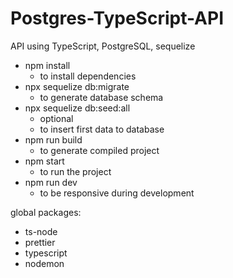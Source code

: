 # Postgres-TypeScript-API

API using TypeScript, PostgreSQL, sequelize

-   npm install
    -   to install dependencies
-   npx sequelize db:migrate
    -   to generate database schema
-   npx sequelize db:seed:all
    -   optional
    -   to insert first data to database
-   npm run build
    -   to generate compiled project
-   npm start
    -   to run the project
-   npm run dev
    -   to be responsive during development

global packages:

-   ts-node
-   prettier
-   typescript
-   nodemon

